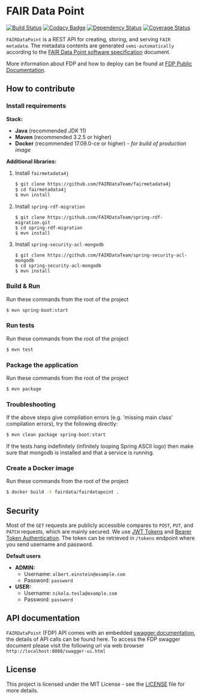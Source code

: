 # FAIR Data Point

[![Build Status](https://travis-ci.org/FAIRDataTeam/FAIRDataPoint.svg?branch=master)](https://travis-ci.org/FAIRDataTeam/FAIRDataPoint.svg?branch=master)
[![Codacy Badge](https://api.codacy.com/project/badge/Grade/61f029299b814ca8be2b8edbaab6ce50)](https://www.codacy.com/app/rajaram5/FAIRDataPoint?utm_source=github.com&amp;utm_medium=referral&amp;utm_content=DTL-FAIRData/FAIRDataPoint&amp;utm_campaign=Badge_Grade)
[![Dependency Status](https://www.versioneye.com/user/projects/589dd946940b230031fbadd6/badge.svg?style=flat-square)](https://www.versioneye.com/user/projects/589dd946940b230031fbadd6)
[![Coverage Status](https://coveralls.io/repos/github/DTL-FAIRData/FAIRDataPoint/badge.svg?branch=master)](https://coveralls.io/github/DTL-FAIRData/FAIRDataPoint?branch=master)

`FAIRDataPoint` is a REST API for creating, storing, and serving `FAIR metadata`. The metadata contents are generated `semi-automatically` according to the [FAIR Data Point software specification](https://dtl-fair.atlassian.net/wiki/display/FDP/FAIR+Data+Point+software+specification) document.

More information about FDP and how to deploy can be found at [FDP Public Documentation](https://fairdatapoint.readthedocs.io/).

## How to contribute

### Install requirements

**Stack:**

 - **Java** (recommended JDK 11)
 - **Maven** (recommended 3.2.5 or higher)
 - **Docker** (recommended 17.09.0-ce or higher) - *for build of production image*

**Additional libraries:**

1. Install `fairmetadata4j`

    ```bash
    $ git clone https://github.com/FAIRDataTeam/fairmetadata4j
    $ cd fairmetadata4j
    $ mvn install
    ```
2. Install `spring-rdf-migration`

    ```
    $ git clone https://github.com/FAIRDataTeam/spring-rdf-migration.git
    $ cd spring-rdf-migration
    $ mvn install
    ```

3. Install `spring-security-acl-mongodb`

    ```
    $ git clone https://github.com/FAIRDataTeam/spring-security-acl-mongodb
    $ cd spring-security-acl-mongodb
    $ mvn install
    ```

### Build & Run

Run these commands from the root of the project

```bash
$ mvn spring-boot:start
```

### Run tests

Run these commands from the root of the project

```bash
$ mvn test
```

### Package the application

Run these commands from the root of the project

```bash
$ mvn package
```

### Troubleshooting
If the above steps give compilation errors (e.g. 'missing main class' compilation errors), try the following directly:
```bash
$ mvn clean package spring-boot:start
```
If the tests hang indefinitely (infinitely looping Spring ASCII logo) then make sure that mongodb is installed and that a service is running.

### Create a Docker image

Run these commands from the root of the project

```bash
$ docker build -t fairdata/fairdatapoint .
```

## Security

Most of the `GET` requests are publicly accessible compares to `POST`, `PUT`, and `PATCH` requests, which are mainly secured. We use [JWT Tokens](https://jwt.io/) and [Bearer Token Authentication](https://swagger.io/docs/specification/authentication/bearer-authentication/). The token can be retrieved in `/tokens` endpoint where you send username and password. 

**Default users**

- **ADMIN:**
    - Username: `albert.einstein@example.com`
    - Password: `password`
- **USER:**
    - Username: `nikola.tesla@example.com`
    - Password: `password`


## API documentation

`FAIRDataPoint` (FDP) API comes with an embedded [swagger documentation](http://swagger.io/), the details of API calls can be found here. To access the FDP swagger document please visit the following url via web browser `http://localhost:8080/swagger-ui.html` 

## License
This project is licensed under the MIT License - see the [LICENSE](LICENSE) file for more details.
